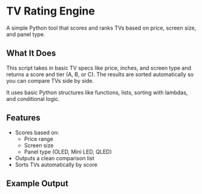 # TV Rating Engine

A simple Python tool that scores and ranks TVs based on price, screen size, and panel type.

## What It Does

This script takes in basic TV specs like price, inches, and screen type and returns a score and tier (A, B, or C). The results are sorted automatically so you can compare TVs side by side.

It uses basic Python structures like functions, lists, sorting with lambdas, and conditional logic.

## Features

- Scores based on:
  - Price range
  - Screen size
  - Panel type (OLED, Mini LED, QLED)
- Outputs a clean comparison list
- Sorts TVs automatically by score

## Example Output
